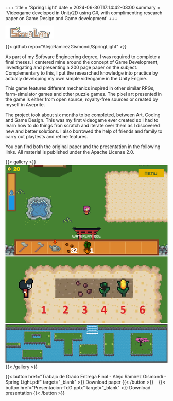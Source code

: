 +++
title = 'Spring Light'
date = 2024-06-30T17:14:42-03:00
summary = 'Videogame developed in Unity2D using C#, with complimenting research paper on Game Design and Game development'
+++

![Spring Light Logo](SpringLightLogo.png)

{{< github repo="AlejoRamirezGismondi/SpringLight" >}}

As part of my Software Engineering degree, I was required to complete a final theses. I centered mine around the concept of Game Development, investigating and presenting a 200 page paper on the subject. Complementary to this, I put the researched knowledge into practice by actually developing my own simple videogame in the Unity Engine.

This game features different mechanics inspired in other similar RPGs, farm-simulator games and other puzzle games. The pixel art presented in the game is either from open source, royalty-free sources or created by myself in Aseprite.

The project took about six months to be completed, between Art, Coding and Game Design. This was my first videogame ever created so I had to learn how to do things fron scratch and iterate over them as I discovered new and better solutions. I also borrowed the help of friends and family to carry out playtests and refine features.

You can find both the original paper and the presentation in the following links. All material is published under the Apache License 2.0.

{{< gallery >}}
  <img src="gallery/farm.png" alt="Farm" class="grid-w50" />
  <img src="gallery/farming.jpg" alt="Farming" class="grid-w50" />
  <img src="gallery/puzzle1.png" alt="In game puzzle" class="grid-w90" />
{{< /gallery >}}

{{< button href="Trabajo de Grado Entrega Final - Alejo Ramirez Gismondi - Spring Light.pdf" target="_blank" >}}
Download paper
{{< /button >}}
&nbsp;&nbsp;
{{< button href="Presentacion-TdG.pptx" target="_blank" >}}
Download presentation
{{< /button >}}
